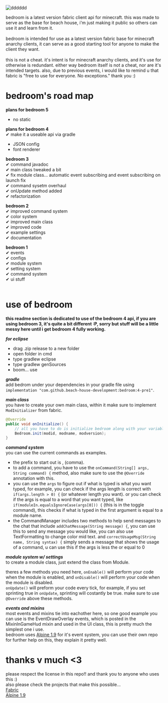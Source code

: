 ![dddddd](https://user-images.githubusercontent.com/69589624/109410126-1623c480-7966-11eb-9bd4-56984a88a6aa.PNG)
                                                                 
bedroom is a latest version fabric client api for minecraft. this was made to serve as the base for beach house, i'm just making it public so others can use it and learn from it.<br>
<br>
bedroom is intended for use as a latest version fabric base for minecraft anarchy clients, it can serve as a good starting tool for anyone to make the client they want.
<br>
<br> this is not a cheat. it's intent is for minecraft anarchy clients, and it's use for otherwise is redundant. either way bedroom itself is not a cheat, nor are it's intended targets. also, due to previous events, i would like to remind u that fabric is "free to use for everyone. No exceptions." thank you :)
<br>
# bedroom's road map
**plans for bedroom 5**
- no static

**plans for bedroom 4** <br>
✔ make it a useable api via gradle
- JSON config
- font renderer

**bedroom 3** <br>
✔ command javadoc <br>
✔ main class tweaked a bit <br>
✔ fix module class... automatic event subscribing and event subscribing on launch fix <br>
✔ command sysetm overhaul <br>
✔ onUpdate method added <br>
✔ refactorization <br>

**bedroom 2** <br>
✔ improved command system <br>
✔ color system <br>
✔ improved main class <br>
✔ improved code <br>
✔ example settings <br>
✔ documentation <br>

**bedroom 1** <br>
✔ events <br>
✔ configs <br>
✔ module system <br>
✔ setting system <br>
✔ command system <br>
✔ ui stuff <br>
<br>
# use of bedroom
**this readme section is dedicated to use of the bedroom 4 api, if you are using bedroom 3, it's quite a bit different :P, sorry but stuff will be a little messy here until i get bedroom 4 fully working.**

***for eclipse*** <br>
- drag .zip release to a new folder
- open folder in cmd
- type gradlew eclipse
- type gradlew genSources
- boom... use

***gradle*** <br>
add bedrom under your dependencies in your gradle file using `implementation "com.github.beach-house-development:bedroom:4-pre1"`.

***main class*** <br>
you have to create your own main class, within it make sure to implement `ModInitializer` from fabric. <br>

```Java
@Override
public void onInitialize() {
    // all you have to do is initialize bedroom along with your variables.
    Bedroom.init(modid, modname, modversion);
}
```

***command system*** <br>
you can use the current commands as examples. <br>
- the prefix to start out is , (comma).<br>
- to add a command, you have to use the `onCommand(String[] args, String command) {` method, also make sure to use the `@Override` annotation with this.
- you can use the `args` to figure out if what is typed is what you want typed, for example, you can check if the args length is correct with `if(args.length > 0) {` (or whatever length you want). or you can check if the args is equal to a word that you want typed, like `if(moduleIn.equalsIgnoreCase(args[0])) {` (this is in the toggle command), this checks if what is typed in the first argument is equal to a module name.
- the CommandManager includes two methods to help send messages to the chat that include `addChatMessage(String message) {`, you can use this to send any message you would like, you can also use TextFormatting to change color mid text. and `correctUsageMsg(String name, String syntax) {` simply sends a message that shows the usage of a command, u can use this if the args is less the or equal to 0

***module system w/ settings*** <br>
to create a module class, just extend the class from Module.

theres a few methods you need here, `onEnable()` will perform your code when the module is enabled, and `onDisable()` will perform your code when the module is disabled. <br>
`onUpdate()` will preform your code every tick, for example, if you set sprinting true in `onUpdate`, sprinting will costantly be true. make sure to use `@Override` above these methods. <br>

***events and mixins*** <br>
most events and mixins tie into eachother here, so one good example you can use is the EventDrawOverlay events, which is posted in the MixinInGameHud mixin and used in the UI class, this is pretty much the simplest one i use. <br>
bedroom uses [Alpine 1.9](https://github.com/ZeroMemes/Alpine) for it's event system, you can use their own repo for further help on this, they explain it pretty well.

# thanks v much <3
please respect the license in this repo!! and thank you to anyone who uses this :) <br>
also please check the projects that make this possible... <br>
[Fabric](https://github.com/FabricMC) <br>
[Alpine 1.9](https://github.com/ZeroMemes/Alpine) <br>
